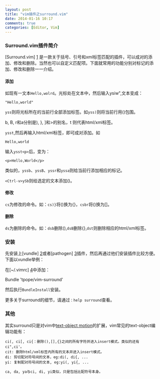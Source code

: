 ```yaml
---
layout: post
title: "vim插件之surround.vim"
date: 2014-01-16 10:17
comments: true
categories: [Editor, Vim]
---
```

### Surround.vim插件简介

[Surround.vim] [1] 是一款关于括号、引号和xml标签匹配的插件，可以成对的添加、修改和删除。当然也可以自定义匹配项。下面就常用的功能分别对标记的添加、修改和删除一一介绍。

#### 添加

如现有一文本`Hello,wolrd`。光标处在文本中，然后输入ysiw",文本变成：

```
"Hello,world"
```

`yss`则将光标所在的当前行全部添加标签。如`yss)`则将当前行用()包围。

<!-- more -->

b, B, r和a分别是), }, ]和>的别名，t 则代表html/xml标签。

`ysst`,然后再输入html/xml标签，即可成对添加。如

```
Hello,world
```

输入`ysst<p>`后，变为：

```
<p>Hello,World</p>
```

类似的，`yssb`、`yssB`、`yssr`和`yssa`则给当前行添加相应的标记。

`<Ctrl-v>ySb`则给选定的文本添加()。

#### 修改

`cs`为修改的命令。如：`cs)}`将()换为{}，`csbr`将()换为[]。

#### 删除

`ds`为删除的命令。如：`dsb`删除(),`dsB`删除{},`dst`则删除相应的html/xml标签。

### 安装

先安装上[vundle] [2]或者[pathogen] [3]插件，然后再通过他们安装插件比较方便。下面以vundle举例：

在[~/.vimrc] [4]中添加：

Bundle 'tpope/vim-surround'

然后执行`BundleInstall`安装。

更多关于surround的细节，请通过`：help surround`查看。

### 其他

其实surround只是对vim中[text-object motion][5]的扩展，vim常见的text-object编辑功能有：

```
ci(, ci[, ci{：删除(),[],{}之间的所有字符并进入insert模式。类似的还有ci",ci'。
cit: 删除html/xml标签内所有的文本并进入insert模式。
di: 剪切配对符号间的文本，eg:di(, di{, ...
yi: 复制配对符号间的文本, eg:yi(, yi{, ...

ca, da, ya与ci, di, yi类似，只是包括比配符号本身。
```

[1]: https://github.com/tpope/vim-surround
[2]: https://github.com/gmarik/vundle
[3]: https://github.com/tpope/vim-pathogen
[4]: https://github.com/xautjzd/dotvim
[5]: http://vimdoc.sourceforge.net/htmldoc/motion.html
